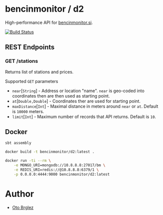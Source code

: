 # bencinmonitor / d2

High-performance API for [bencinmonitor.si].

[![Build Status](https://travis-ci.org/bencinmonitor/d2.svg?branch=master)](https://travis-ci.org/bencinmonitor/d2)

## REST Endpoints

### GET /stations

Returns list of stations and prices.

Supported `GET` parameters

- `near`[`String`] - Address or location "name". `near` is geo-coded into coordinates then are then used as starting point.
- `at`[`Double,Double`] - Coordinates ther are used for starting point.
- `maxDistance`[`Int`] - Maximal distance in meters around `near` or `at`. Default is `10000` meters.
- `limit`[`Int`] - Maximum number of records that API returns. Default is `10`.

## Docker

```bash
sbt assembly

docker build -t bencinmonitor/d2:latest .

docker run -ti --rm \
    -e MONGO_URI=mongodb://10.8.8.8:27017/bm \
    -e REDIS_URI=redis://@10.8.8.8:6379/1 \
    -p 0.0.0.0:4444:9000 bencinmonitor/d2:latest
```


# Author

- [Oto Brglez](https://github.com/otobrglez)

[bencinmonitor.si]: http://bencinmonitor.si
